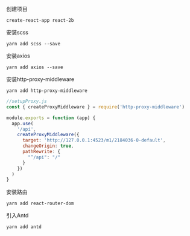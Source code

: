 创建项目

```
create-react-app react-2b
```

安装scss

```
yarn add scss --save
```

安装axios

```
yarn add axios --save
```

安装http-proxy-middleware

```
yarn add http-proxy-middleware
```

```js
//setupProxy.js
const { createProxyMiddleware } = require('http-proxy-middleware')

module.exports = function (app) {
  app.use(
    '/api',
    createProxyMiddleware({
      target: 'http://127.0.0.1:4523/m1/2184036-0-default',
      changeOrigin: true,
      pathRewrite: {
        "^/api": "/"
      }
    })
  )
}
```

安装路由

```
yarn add react-router-dom
```

引入Antd

```
yarn add antd
```

